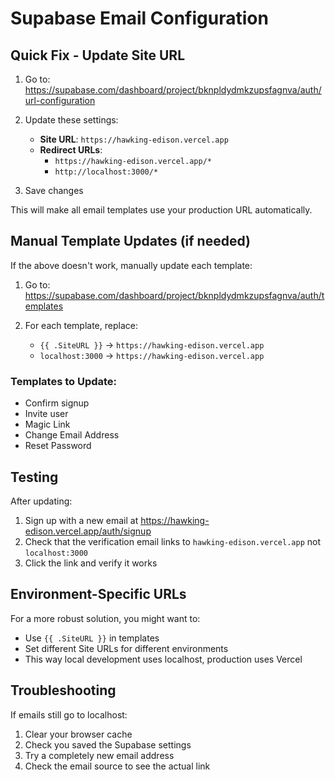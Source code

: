 # Supabase Email Configuration

## Quick Fix - Update Site URL

1. Go to: https://supabase.com/dashboard/project/bknpldydmkzupsfagnva/auth/url-configuration

2. Update these settings:
   - **Site URL**: `https://hawking-edison.vercel.app`
   - **Redirect URLs**: 
     - `https://hawking-edison.vercel.app/*`
     - `http://localhost:3000/*`

3. Save changes

This will make all email templates use your production URL automatically.

## Manual Template Updates (if needed)

If the above doesn't work, manually update each template:

1. Go to: https://supabase.com/dashboard/project/bknpldydmkzupsfagnva/auth/templates

2. For each template, replace:
   - `{{ .SiteURL }}` → `https://hawking-edison.vercel.app`
   - `localhost:3000` → `https://hawking-edison.vercel.app`

### Templates to Update:
- Confirm signup
- Invite user  
- Magic Link
- Change Email Address
- Reset Password

## Testing

After updating:
1. Sign up with a new email at https://hawking-edison.vercel.app/auth/signup
2. Check that the verification email links to `hawking-edison.vercel.app` not `localhost:3000`
3. Click the link and verify it works

## Environment-Specific URLs

For a more robust solution, you might want to:
- Use `{{ .SiteURL }}` in templates
- Set different Site URLs for different environments
- This way local development uses localhost, production uses Vercel

## Troubleshooting

If emails still go to localhost:
1. Clear your browser cache
2. Check you saved the Supabase settings
3. Try a completely new email address
4. Check the email source to see the actual link